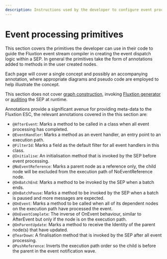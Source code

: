 ```yaml
---
description: Instructions used by the developer to configure event processing
---
```


# Event processing primitives

This section covers the primitives the developer can use in their code to guide the Fluxtion event stream compiler in creating the event dispatch logic within a SEP. In general the primitives take the form of annotations added to methods in the user created nodes. 

Each page will cover a single concept and possibly an accompanying annotation, where appropriate diagrams and pseudo code are employed to help illustrate the concept.

This section does not cover [graph construction](../graph-building-primitives.md), invoking [Fluxtion generator](../../tools/fluxtion-tool.md) or [auditing](../auditing.md) the SEP at runtime.

Annotations provide a significant avenue for providing meta-data to the Fluxtion ESC, the relevant annotations covered in the this section are:

* `@AfterEvent`:  Marks a method to be called in a class when all event processing has completed. 
* `@EventHandler`: Marks a method as an event handler, an entry point to an execution path.
* `@FilterId`: Marks a field as the default filter for all event handlers in this class.
* `@Initialise`: An initialisation method that is invoked by the SEP before event processing.
* `@NoEventReference`: Marks a parent node as a reference only, the child node will be excluded from the execution path of NoEventReference node.
* `@OnBatchEnd`: Marks a method to be invoked by the SEP when a batch ends.
* `@OnBatchPause`: Marks a method to be invoked by the SEP when a batch is paused and more messages are expected.
* `@OnEvent`: Marks a method to be called when all of its dependent nodes on the execution path have processed the event.
* `@OnEventComplete`: The inverse of OnEvent behaviour, similar to AfterEvent but only if the node is on the execution path.
* `@OnParentUpdate`: Marks a method to receive the Identity of the parent node\(s\) that have updated.
* `@TearDown`: A finalisation method that is invoked by the SEP after all event processing.
* `@PushReference`: Inverts the execution path order so the child is before the parent in the event notification wave.



